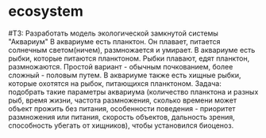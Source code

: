 # ecosystem
#ТЗ:
Разработать модель экологической замкнутой системы "Аквариум" В аквариуме есть планктон. Он плавает, питается солнечным светом(ничем), размножается и умирает. В аквариуме есть рыбки, которые питаются планктоном. Рыбки плавают, едят планктон, размножаются. Простой вариант - обычным почкованием, более сложный - половым путем. В аквариуме также есть хищные рыбки, которые охотятся на рыбок, питающихся планктоном. Задача: подобрать такие параметры аквариума (количество планктона и разных рыб, время жизни, частота размножения, сколько времени может объект прожить без питания, особенности поведения - приоритет размножения или питания, скорость объектов, дальность зрения, способность убегать от хищников), чтобы установился биоценоз.
